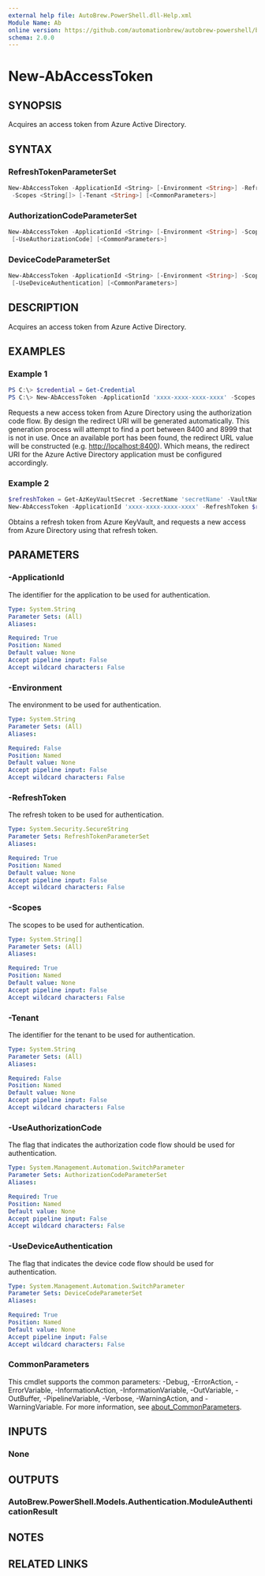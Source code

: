 ```yaml
---
external help file: AutoBrew.PowerShell.dll-Help.xml
Module Name: Ab
online version: https://github.com/automationbrew/autobrew-powershell/blob/main/docs/help/New-AbAccessToken.md
schema: 2.0.0
---
```


# New-AbAccessToken

## SYNOPSIS

Acquires an access token from Azure Active Directory.

## SYNTAX

### RefreshTokenParameterSet

```powershell
New-AbAccessToken -ApplicationId <String> [-Environment <String>] -RefreshToken <SecureString>
 -Scopes <String[]> [-Tenant <String>] [<CommonParameters>]
```

### AuthorizationCodeParameterSet

```powershell
New-AbAccessToken -ApplicationId <String> [-Environment <String>] -Scopes <String[]> [-Tenant <String>]
 [-UseAuthorizationCode] [<CommonParameters>]
```

### DeviceCodeParameterSet

```powershell
New-AbAccessToken -ApplicationId <String> [-Environment <String>] -Scopes <String[]> [-Tenant <String>]
 [-UseDeviceAuthentication] [<CommonParameters>]
```

## DESCRIPTION

Acquires an access token from Azure Active Directory.

## EXAMPLES

### Example 1

```powershell
PS C:\> $credential = Get-Credential
PS C:\> New-AbAccessToken -ApplicationId 'xxxx-xxxx-xxxx-xxxx' -Scopes 'https://graph.microsoft.com/.default' -Tenant 'yyyy-yyyy-yyyy-yyyy' -UseAuthorizationCode
```

Requests a new access token from Azure Directory using the authorization code flow. By design the redirect URI will be generated automatically. This generation process will attempt to find a port between 8400 and 8999 that is not in use. Once an available port has been found, the redirect URL value will be constructed (e.g. <http://localhost:8400>). Which means, the redirect URI for the Azure Active Directory application must be configured accordingly.

### Example 2

```powershell
$refreshToken = Get-AzKeyVaultSecret -SecretName 'secretName' -VaultName 'vaultName'
New-AbAccessToken -ApplicationId 'xxxx-xxxx-xxxx-xxxx' -RefreshToken $refreshToken.SecretValue -Scopes 'https://graph.microsoft.com/.default' -Tenant 'yyyy-yyyy-yyyy-yyyy'
```

Obtains a refresh token from Azure KeyVault, and requests a new access from Azure Directory using that refresh token.

## PARAMETERS

### -ApplicationId

The identifier for the application to be used for authentication.

```yaml
Type: System.String
Parameter Sets: (All)
Aliases:

Required: True
Position: Named
Default value: None
Accept pipeline input: False
Accept wildcard characters: False
```

### -Environment

The environment to be used for authentication.

```yaml
Type: System.String
Parameter Sets: (All)
Aliases:

Required: False
Position: Named
Default value: None
Accept pipeline input: False
Accept wildcard characters: False
```

### -RefreshToken

The refresh token to be used for authentication.

```yaml
Type: System.Security.SecureString
Parameter Sets: RefreshTokenParameterSet
Aliases:

Required: True
Position: Named
Default value: None
Accept pipeline input: False
Accept wildcard characters: False
```

### -Scopes

The scopes to be used for authentication.

```yaml
Type: System.String[]
Parameter Sets: (All)
Aliases:

Required: True
Position: Named
Default value: None
Accept pipeline input: False
Accept wildcard characters: False
```

### -Tenant

The identifier for the tenant to be used for authentication.

```yaml
Type: System.String
Parameter Sets: (All)
Aliases:

Required: False
Position: Named
Default value: None
Accept pipeline input: False
Accept wildcard characters: False
```

### -UseAuthorizationCode

The flag that indicates the authorization code flow should be used for authentication.

```yaml
Type: System.Management.Automation.SwitchParameter
Parameter Sets: AuthorizationCodeParameterSet
Aliases:

Required: True
Position: Named
Default value: None
Accept pipeline input: False
Accept wildcard characters: False
```

### -UseDeviceAuthentication

The flag that indicates the device code flow should be used for authentication.

```yaml
Type: System.Management.Automation.SwitchParameter
Parameter Sets: DeviceCodeParameterSet
Aliases:

Required: True
Position: Named
Default value: None
Accept pipeline input: False
Accept wildcard characters: False
```

### CommonParameters

This cmdlet supports the common parameters: -Debug, -ErrorAction, -ErrorVariable, -InformationAction, -InformationVariable, -OutVariable, -OutBuffer, -PipelineVariable, -Verbose, -WarningAction, and -WarningVariable. For more information, see [about_CommonParameters](http://go.microsoft.com/fwlink/?LinkID=113216).

## INPUTS

### None

## OUTPUTS

### AutoBrew.PowerShell.Models.Authentication.ModuleAuthenticationResult

## NOTES

## RELATED LINKS
